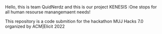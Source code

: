 Hello, this is team QuidNerdz and this is our project KENESIS :One stops for all human resourse manangemaent needs!

This repository is a code submition for the hackathon MUJ Hacks 7.0 organized by ACM|Elicit 2022

